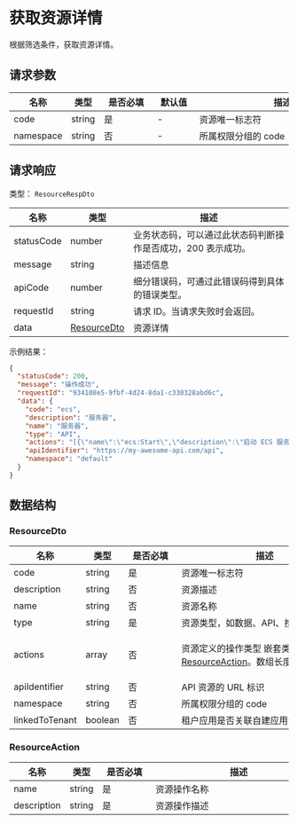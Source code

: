 # 获取资源详情

<!--
  警告⚠️：
  不要直接修改该文档，
  https://github.com/Authing/authing-docs-factory
  使用该项目进行生成
-->

<LastUpdated />

根据筛选条件，获取资源详情。

## 请求参数

| 名称 | 类型 | <div style="width:80px">是否必填</div> | <div style="width:60px">默认值</div> | <div style="width:300px">描述</div> | <div style="width:200px">示例值</div> |
| ---- | ---- | ---- | ---- | ---- | ---- |
 | code | string  | 是 | - | 资源唯一标志符  | `ecs` |
 | namespace | string  | 否 | - | 所属权限分组的 code  | `default` |


<!-- 暂时不显示示例代码 -->
<!-- ## 示例代码
```java
import cn.authing.sdk.java.dto.*;
import cn.authing.sdk.java.client.ManagementClient;
import cn.authing.sdk.java.model.ManagementClientOptions;

class Test {
    private static String ACCESS_KEY_ID = "AUTHING_USERPOOL_ID";
    private static String ACCESS_KEY_SECRET = "AUTHING_USERPOOL_SECRET";

    public static void main(String[] args) {
        ManagementClientOptions clientOptions = new ManagementClientOptions(ACCESS_KEY_ID, ACCESS_KEY_SECRET);
        ManagementClient managementClient = new ManagementClient(clientOptions);
    
        
         
        request.setCode("ecs"); 
        request.setNamespace("default");
        ResourceRespDto response = managementClient.getResource(request);
        System.out.println(response);
    }
}
```
 -->


## 请求响应

类型： `ResourceRespDto`

| 名称 | 类型 | 描述 |
| ---- | ---- | ---- |
| statusCode | number | 业务状态码，可以通过此状态码判断操作是否成功，200 表示成功。 |
| message | string | 描述信息 |
| apiCode | number | 细分错误码，可通过此错误码得到具体的错误类型。 |
| requestId | string | 请求 ID。当请求失败时会返回。 |
| data | <a href="#ResourceDto">ResourceDto</a> | 资源详情 |



示例结果：

```json
{
  "statusCode": 200,
  "message": "操作成功",
  "requestId": "934108e5-9fbf-4d24-8da1-c330328abd6c",
  "data": {
    "code": "ecs",
    "description": "服务器",
    "name": "服务器",
    "type": "API",
    "actions": "[{\"name\":\"ecs:Start\",\"description\":\"启动 ECS 服务器\"},{\"name\":\"ecs:Stop\",\"description\":\"停止 ECS 服务器\"}]",
    "apiIdentifier": "https://my-awesome-api.com/api",
    "namespace": "default"
  }
}
```

## 数据结构


### <a id="ResourceDto"></a> ResourceDto

| 名称 | 类型 | <div style="width:80px">是否必填</div> | <div style="width:300px">描述</div> | <div style="width:200px">示例值</div> |
| ---- |  ---- | ---- | ---- | ---- |
| code | string | 是 | 资源唯一标志符   |  `ecs` |
| description | string | 否 | 资源描述   |  `服务器` |
| name | string | 否 | 资源名称   |  `服务器` |
| type | string | 是 | 资源类型，如数据、API、按钮、菜单   | DATA |
| actions | array | 否 | 资源定义的操作类型 嵌套类型：<a href="#ResourceAction">ResourceAction</a>。数组长度限制：100。  |  `[{"name":"ecs:Start","description":"启动 ECS 服务器"},{"name":"ecs:Stop","description":"停止 ECS 服务器"}]` |
| apiIdentifier | string | 否 | API 资源的 URL 标识   |  `https://my-awesome-api.com/api` |
| namespace | string | 否 | 所属权限分组的 code   |  `default` |
| linkedToTenant | boolean | 否 | 租户应用是否关联自建应用资源   |  |


### <a id="ResourceAction"></a> ResourceAction

| 名称 | 类型 | <div style="width:80px">是否必填</div> | <div style="width:300px">描述</div> | <div style="width:200px">示例值</div> |
| ---- |  ---- | ---- | ---- | ---- |
| name | string | 是 | 资源操作名称   |  `ecs:Start` |
| description | string | 是 | 资源操作描述   |  `ecs:Start` |


